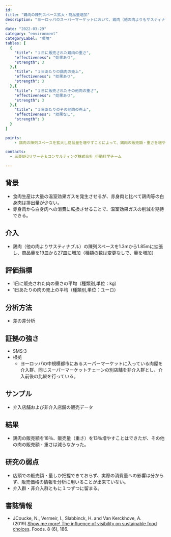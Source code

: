 ```yaml
---
id: 
title: "鶏肉の陳列スペース拡大・商品量増加"
description: "ヨーロッパのスーパーマーケットにおいて、鶏肉（他の肉よりもサスティナブル）の陳列スペースを拡大し、商品量を増やしたときの、肉の売上等に対する影響
"
date: "2022-03-29"
category: "environment"
categoryLabel: "環境"
tables: [
  {
    "title": "１日に販売された鶏肉の重さ",
    "effectiveness": "効果あり",
    "strength": 3
  },{
    "title": "１日あたりの鶏肉の売上",
    "effectiveness": "効果あり",
    "strength": 3
  },{
    "title": "１日に販売されたその他肉の重さ",
    "effectiveness": "効果あり",
    "strength": 3
  },{
    "title": "１日あたりのその他肉の売上",
    "effectiveness": "効果なし",
    "strength": 3
  }
]

points:
    - 鶏肉の陳列スペースを拡大し商品量を増やすことによって、鶏肉の販売額・重さを増やすことはできたが、その他の肉の販売額・重さは減らなかった。

contacts:
  - 三菱UFJリサーチ＆コンサルティング株式会社 行動科学チーム

---
```


## 背景
- 食肉生産は大量の温室効果ガスを発生させるが、赤身肉と比べて鶏肉等の白身肉は排出量が少ない。
- 赤身肉から白身肉への消費に転換させることで、温室効果ガスの削減を期待できる。

## 介入
- 鶏肉（他の肉よりサスティナブル）の陳列スペースを1.3mから1.85mに拡張し、商品量を19皿から27皿に増加（種類の数は変更なしで、量を増加）

## 評価指標
- 1日に販売された肉の重さの平均（種類別,単位：kg）
- 1日あたりの肉の売上の平均（種類別,単位：ユーロ）

## 分析方法
- 差の差分析

## 証拠の強さ
- SMS:3
- 根拠 
    - ヨーロッパの中規模都市にあるスーパーマーケットに入っている肉屋を介入群、同じスーパーマーケットチェーンの別店舗を非介入群とし、介入前後の比較を行っている。

## サンプル
- 介入店舗および非介入店舗の販売データ

## 結果
- 鶏肉の販売額を18％、販売量（重さ）を13％増やすことはできたが、その他の肉の販売額・重さは減らなかった。

## 研究の弱点
- 店頭での販売額・量しか把握できておらず、実際の消費量への影響は分からず、販売価格の情報を分析に用いることが出来ていない。
- 介入群・非介入群ともに１つずつに留まる。

## 書誌情報
- JCoucke, N., Vermeir, I., Slabbinck, H. and Van Kerckhove, A. (2019).[Show me more! The influence of visibility on sustainable food choices](https://www.mdpi.com/2304-8158/8/6/186). Foods. 8 (6), 186.